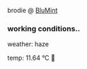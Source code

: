 brodie @ [BluMint](https://www.linkedin.com/company/blumint-io/)

<!--weather_start-->
### working conditions..

weather: haze 

temp: 11.64 °C 👕

<!--weather_end-->
